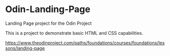 # Odin-Landing-Page
Landing Page project for the Odin Project

This is a project to demonstrate basic HTML and CSS capabilities.

https://www.theodinproject.com/paths/foundations/courses/foundations/lessons/landing-page